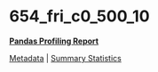 # 654_fri_c0_500_10

[**Pandas Profiling Report**](https://epistasislab.github.io/penn-ml-benchmarks/profile/654_fri_c0_500_10.html)

[Metadata](metadata.yaml) | [Summary Statistics](summary_stats.csv)


